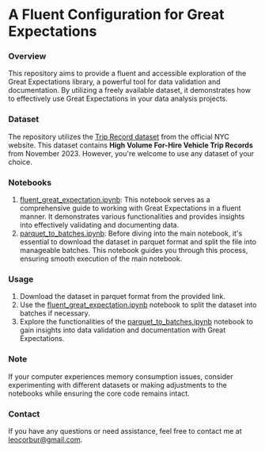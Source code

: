 # A Fluent Configuration for Great Expectations

### Overview

This repository aims to provide a fluent and accessible exploration of the Great Expectations library, a powerful tool for data validation and documentation. By utilizing a freely available dataset, it demonstrates how to effectively use Great Expectations in your data analysis projects.

### Dataset

The repository utilizes the [Trip Record dataset](https://www.nyc.gov/site/tlc/about/tlc-trip-record-data.page) from the official NYC website. This dataset contains **High Volume For-Hire Vehicle Trip Records** from November 2023. However, you're welcome to use any dataset of your choice.

### Notebooks

1. [fluent_great_expectation.ipynb](fluent_great_expectation.ipynb): This notebook serves as a comprehensive guide to working with Great Expectations in a fluent manner. It demonstrates various functionalities and provides insights into effectively validating and documenting data.
2. [parquet_to_batches.ipynb](parquet_to_batches.ipynb): Before diving into the main notebook, it's essential to download the dataset in parquet format and split the file into manageable batches. This notebook guides you through this process, ensuring smooth execution of the main notebook.
   
### Usage

1. Download the dataset in parquet format from the provided link.
2. Use the [fluent_great_expectation.ipynb](fluent_great_expectation.ipynb) notebook to split the dataset into batches if necessary.
3. Explore the functionalities of the [parquet_to_batches.ipynb](parquet_to_batches.ipynb) notebook to gain insights into data validation and documentation with Great Expectations.

### Note

If your computer experiences memory consumption issues, consider experimenting with different datasets or making adjustments to the notebooks while ensuring the core code remains intact.

### Contact

If you have any questions or need assistance, feel free to contact me at <a href="mailto:leocorbur@gmail.com">leocorbur@gmail.com</a>.